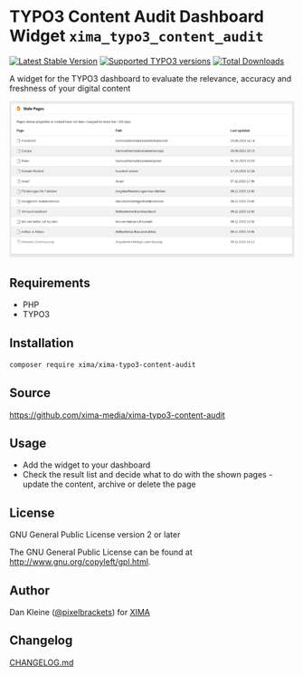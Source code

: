 # TYPO3 Content Audit Dashboard Widget `xima_typo3_content_audit`

[![Latest Stable Version](https://typo3-badges.dev/badge/xima_typo3_content_audit/version/shields.svg)](https://packagist.org/packages/xima/xima-typo3-content-audit)
[![Supported TYPO3 versions](https://badgen.net/badge/TYPO3/11%20&%2012%20&%2013/orange)](https://extensions.typo3.org/extension/xima_typo3_content_audit)
[![Total Downloads](https://typo3-badges.dev/badge/xima_typo3_content_audit/downloads/shields.svg)](https://extensions.typo3.org/extension/xima_typo3_content_audit)

A widget for the TYPO3 dashboard to evaluate the relevance, accuracy and freshness of your digital content

![Screenshot](./Documentation/screenshot.png)

## Requirements

- PHP
- TYPO3

## Installation

``` bash
composer require xima/xima-typo3-content-audit
```

## Source

https://github.com/xima-media/xima-typo3-content-audit

## Usage

- Add the widget to your dashboard
- Check the result list and decide what to do with the shown pages - update the content,
  archive or delete the page

## License

GNU General Public License version 2 or later

The GNU General Public License can be found at http://www.gnu.org/copyleft/gpl.html.

## Author

Dan Kleine ([@pixelbrackets](https://github.com/pixelbrackets)) for [XIMA](https://www.webit.de/)

## Changelog

[CHANGELOG.md](CHANGELOG.md)
